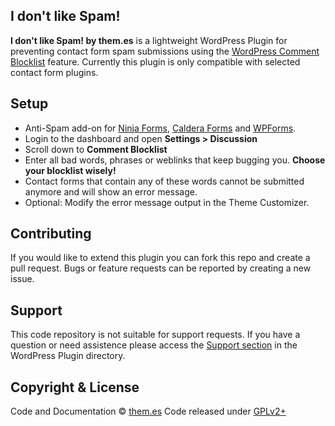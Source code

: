 ## I don't like Spam!

**I don't like Spam! by them.es** is a lightweight WordPress Plugin for preventing contact form spam submissions using the [WordPress Comment Blocklist](https://codex.wordpress.org/Combating_Comment_Spam#Comment_Blacklist) feature. Currently this plugin is only compatible with selected contact form plugins.

## Setup
* Anti-Spam add-on for [Ninja Forms](https://wordpress.org/plugins/ninja-forms), [Caldera Forms](https://wordpress.org/plugins/caldera-forms) and [WPForms](https://wordpress.org/plugins/wpforms-lite).
* Login to the dashboard and open **Settings > Discussion**
* Scroll down to **Comment Blocklist**
* Enter all bad words, phrases or weblinks that keep bugging you. **Choose your blocklist wisely!**
* Contact forms that contain any of these words cannot be submitted anymore and will show an error message.
* Optional: Modify the error message output in the Theme Customizer.

## Contributing
If you would like to extend this plugin you can fork this repo and create a pull request.
Bugs or feature requests can be reported by creating a new issue.

## Support
This code repository is not suitable for support requests. If you have a question or need assistence please access the [Support section](https://wordpress.org/support/plugin/i-dont-like-spam) in the WordPress Plugin directory.

## Copyright & License
Code and Documentation &copy; [them.es](https://them.es)
Code released under [GPLv2+](https://www.gnu.org/licenses/gpl-2.0.html)